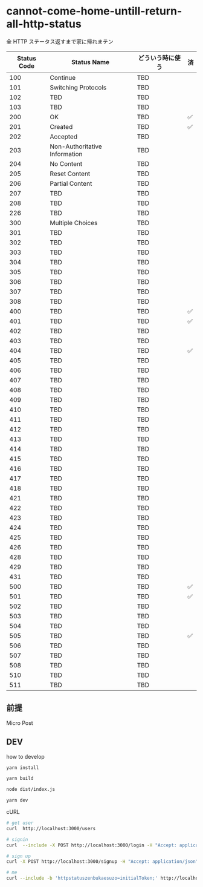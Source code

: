 # cannot-come-home-untill-return-all-http-status

全 HTTP ステータス返すまで家に帰れまテン

| Status Code | Status Name                   | どういう時に使う | 済  |
| ----------- | ----------------------------- | ---------------- | --- |
| 100         | Continue                      | TBD              |     |
| 101         | Switching Protocols           | TBD              |     |
| 102         | TBD                           | TBD              |     |
| 103         | TBD                           | TBD              |     |
| 200         | OK                            | TBD              | ✅  |
| 201         | Created                       | TBD              | ✅  |
| 202         | Accepted                      | TBD              |     |
| 203         | Non-Authoritative Information | TBD              |     |
| 204         | No Content                    | TBD              |     |
| 205         | Reset Content                 | TBD              |     |
| 206         | Partial Content               | TBD              |     |
| 207         | TBD                           | TBD              |     |
| 208         | TBD                           | TBD              |     |
| 226         | TBD                           | TBD              |     |
| 300         | Multiple Choices              | TBD              |     |
| 301         | TBD                           | TBD              |     |
| 302         | TBD                           | TBD              |     |
| 303         | TBD                           | TBD              |     |
| 304         | TBD                           | TBD              |     |
| 305         | TBD                           | TBD              |     |
| 306         | TBD                           | TBD              |     |
| 307         | TBD                           | TBD              |     |
| 308         | TBD                           | TBD              |     |
| 400         | TBD                           | TBD              | ✅  |
| 401         | TBD                           | TBD              | ✅  |
| 402         | TBD                           | TBD              |     |
| 403         | TBD                           | TBD              |     |
| 404         | TBD                           | TBD              | ✅  |
| 405         | TBD                           | TBD              |     |
| 406         | TBD                           | TBD              |     |
| 407         | TBD                           | TBD              |     |
| 408         | TBD                           | TBD              |     |
| 409         | TBD                           | TBD              |     |
| 410         | TBD                           | TBD              |     |
| 411         | TBD                           | TBD              |     |
| 412         | TBD                           | TBD              |     |
| 413         | TBD                           | TBD              |     |
| 414         | TBD                           | TBD              |     |
| 415         | TBD                           | TBD              |     |
| 416         | TBD                           | TBD              |     |
| 417         | TBD                           | TBD              |     |
| 418         | TBD                           | TBD              |     |
| 421         | TBD                           | TBD              |     |
| 422         | TBD                           | TBD              |     |
| 423         | TBD                           | TBD              |     |
| 424         | TBD                           | TBD              |     |
| 425         | TBD                           | TBD              |     |
| 426         | TBD                           | TBD              |     |
| 428         | TBD                           | TBD              |     |
| 429         | TBD                           | TBD              |     |
| 431         | TBD                           | TBD              |     |
| 500         | TBD                           | TBD              | ✅  |
| 501         | TBD                           | TBD              | ✅  |
| 502         | TBD                           | TBD              |     |
| 503         | TBD                           | TBD              |     |
| 504         | TBD                           | TBD              |     |
| 505         | TBD                           | TBD              | ✅  |
| 506         | TBD                           | TBD              |     |
| 507         | TBD                           | TBD              |     |
| 508         | TBD                           | TBD              |     |
| 510         | TBD                           | TBD              |     |
| 511         | TBD                           | TBD              |     |

## 前提

Micro Post

## DEV

how to develop

```zsh
yarn install

yarn build

node dist/index.js

yarn dev
```

cURL

```zsh
# get user
curl  http://localhost:3000/users

# signin
curl  --include -X POST http://localhost:3000/login -H "Accept: application/json" -H "Content-type: application/json" -d '{ "name" : "taro", "password": "pass" }'

# sign up
curl -X POST http://localhost:3000/signup -H "Accept: application/json" -H "Content-type: application/json" -d '{ "name" : "hanako", "password": "hanapass" }'

# me
curl --include -b 'httpstatuszenbukaesuzo=initialToken;' http://localhost:3000/me
```

